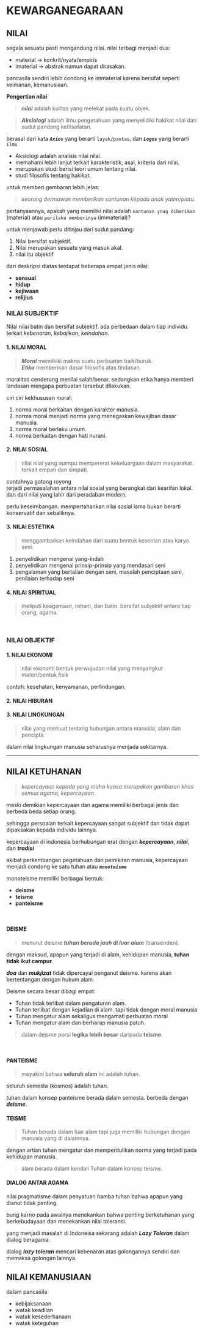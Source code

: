 # **KEWARGANEGARAAN**

## **NILAI**
segala sesuatu pasti mengandung nilai. nilai terbagi menjadi dua:
- material -> konkrit/nyata/empiris
- imaterial -> abstrak namun dapat dirasakan.

pancasila sendiri lebih condong ke immaterial karena bersifat seperti keimanan, kemanusiaan.

**Pengertian nilai**
> ***nilai*** adalah kulitas yang melekat pada suatu objek.


> ***Aksiologi*** adalah ilmu pengetahuan yang menyelidiki hakikat nilai dari sudut pandang kefilsafatan.

berasal dari kata ***`Axios`*** yang berarti `layak/pantas`. dan ***`Logos`*** yang berarti `ilmu`

  - Aksiologi adalah analisis nilai nilai. 
  - memahami lebih lanjut terkait karakteristik, asal, kriteria dari nilai.
  - merupakan studi berisi teori umum tentang nilai.
  - studi filosofis tentang hakikat.

untuk memberi gambaran lebih jelas:
> *seorang dermawan memberikan santunan kepada anak yatim/piatu.*

pertanyaannya, apakah yang memiliki nilai adalah `santunan ynag diberikan` (material) atau `perilaku memberinya` (immaterial)?

untuk menjawab perlu ditinjau dari sudut pandang:
1. Nilai bersifat subjektif.
2. Nilai merupakan sesuatu yang masuk akal.
3. nilai itu objektif

dari deskripsi diatas terdapat beberapa empat jenis nilai:
- **sensual**
- **hidup**
- **kejiwaan**
- **relijius**

### **NILAI SUBJEKTIF**
Nilai nilai batin dan bersifat subjektif. ada perbedaan dalam tiap individu. terkait *kebenaran*, *kebajikan*, *keindahan*.
#### 1. NILAI MORAL
> ***Moral*** memilkiki makna suatu perbuatan baik/buruk. <br>
> ***Etika*** memberikan dasar filosofis atas tindakan.

moralitas cenderung menilai salah/benar. sedangkan etika hanya memberi landasan mengapa perbuatan tersebut dilakukan.

ciri ciri kekhususan moral:
1. norma moral berkaitan dengan karakter manusia.
2. norma moral menjadi norma yang menegaskan kewajiban dasar manusia.
3. norma moral berlaku umum.
4. norma berkaitan dengan hati nurani.

#### 2. NILAI SOSIAL
> nilai nilai yang mampu mempererat kekeluargaan dalam masyarakat. terkait empati dan simpati.

contohnya gotong royong <br>
terjadi permasalahan antara nilai sosial yang berangkat dari kearifan lokal. <br>
dan dari nilai yang lahir dari peradaban modern.

perlu keseimbangan. mempertahankan nilai sosial lama bukan berarti konservatif dan sebaliknya.

#### 3. NILAI ESTETIKA
>menggambarkan keindahan dari suatu bentuk kesenian atau karya seni.

1. penyelidikan mengenai yang-indah
2. penyelidikan mengenai prinsip-prinsip yang mendasari seni
3. pengalaman yang bertalian dengan seni, masalah penciptaan seni, penilaian terhadap seni 

#### 4. NILAI SPIRITUAL
> meliputi keagamaan, rohani, dan batin. bersifat subjektif antara tiap orang, agama.

<br>

### **NILAI OBJEKTIF**
#### 1. NILAI EKONOMI
> nilai ekonomi bentuk perwujudan nilai yang menyangkut materi/bentuk fisik

contoh: kesehatan, kenyamanan, perlindungan.

#### 2. NILAI HIBURAN
#### 3. NILAI LINGKUNGAN
> nilai yang memuat tentang hubungan antara manusia, alam dan pencipta.

dalam nilai lingkungan manusia seharusnya menjada sekitarnya.

***
## **NILAI KETUHANAN**
> *kepercayaan kepada yang maha kuasa merupakan gambaran khas semua agama, kepercayaan.*

meski demikian kepercayaan dan agama memiliki berbagai jenis dan berbeda beda setiap orang.

sehingga persoalan terkait kepercayaan sangat subjektif dan tidak dapat dipaksakan kepada individu lainnya.

kepercayaan di indonesia berhubungan erat dengan ***kepercayaan***, ***nilai***, dan ***tradisi***

akibat perkembangan pegetahuan dan pemikiran manusia, kepercayaan menjadi condong ke satu tuhan atau ***`monoteisme`***

monoteisme memiliki berbagai bentuk:
- **deisme**
- **teisme**
- **panteisme**

<br>

#### DEISME
> menurut deisme ***tuhan berada jauh di luar alam*** (transenden).

dengan maksud, apapun yang terjadi di alam, kehidupan manusia, **tuhan tidak ikut campur**.

***doa*** dan ***mukjizat*** tidak dipercayai penganut deisme. karena akan bertentangan dengan hukum alam.

Deisme secara besar dibagi empat:
- Tuhan tidak terlibat dalam pengaturan alam.
- Tuhan terlibat dengan kejadian di alam. tapi tidak dengan moral manusia
- Tuhan mengatur alam sekaligus mengamati perbuatan moral
- Tuhan mengatur alam dan berharap manusia patuh.

>dalam deisme porsi **logika** **lebih besar** daripada **teisme**.

<br>

#### PANTEISME
>meyakini bahwa **seluruh alam** ini adalah tuhan.

seluruh semesta (kosmos) adalah tuhan.

tuhan dalam konsep panteisme berada dalam semesta. berbeda dengan ***deisme***.

#### TEISME
>Tuhan berada dalam luar alam tapi juga memiliki hubungan dengan manusia yang di dalamnya.

dengan artian tuhan mengatur dan memperdulikan norma yang terjadi pada kehidupan manusia.

>alam berada dalam kendali Tuhan dalam konsep teisme.

#### DIALOG ANTAR AGAMA
nilai pragmatisme dalam penyatuan hamba tuhan bahwa apapun yang dianut tidak penting.

bung karno pada awalnya menekankan bahwa penting berketuhanan yang berkebudayaan dan menekankan nilai toleransi.

yang menjadi masalah di Indoneisa sekarang adalah ***Lazy Toleran*** dalam dialog beragama.

dialog ***lazy toleran*** mencari kebenaran atas golongannya sendiri dan memaksa golongan lainnya.

## NILAI KEMANUSIAAN
dalam pancasila 
- kebijaksanaan
- watak keadilan
- watak kesederhanaan
- watak keteguhan

